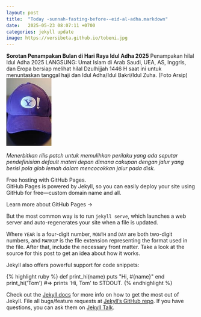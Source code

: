 ```yaml
---
layout: post
title:  "Today -sunnah-fasting-before--eid-al-adha.markdown"
date:   2025-05-23 08:07:11 +0700
categories: jekyll update
image: https://versibeta.github.io/tobeni.jpg
---
```

**Sorotan Penampakan Bulan di Hari Raya Idul Adha 2025**
Penampakan hilal Idul Adha 2025 LANGSUNG: Umat Islam di Arab Saudi, UEA, AS, Inggris, dan Eropa bersiap melihat hilal Dzulhijjah 1446 H saat ini untuk menuntaskan tanggal haji dan Idul Adha/Idul Bakri/Idul Zuha. (Foto Arsip)  
![Topi Y!](/topi-yahoo.jpeg "Topi Yahoo.")  




*Menerbitkan rilis patch untuk memulihkan perilaku yang ada seputar pendefinisian default materi depan dimana cakupan dengan jalur yang berisi pola glob lemah dalam mencocokkan jalur pada disk.*


Free hosting with GitHub Pages.  
GitHub Pages is powered by Jekyll, so you can easily deploy your site using GitHub for free—custom domain name and all.

Learn more about GitHub Pages →

But the most common way is to run `jekyll serve`, which launches a web server and auto-regenerates your site when a file is updated.

Where `YEAR` is a four-digit number, `MONTH` and `DAY` are both two-digit numbers, and `MARKUP` is the file extension representing the format used in the file. After that, include the necessary front matter. Take a look at the source for this post to get an idea about how it works.

Jekyll also offers powerful support for code snippets:

{% highlight ruby %}
def print_hi(name)
  puts "Hi, #{name}"
end
print_hi('Tom')
#=> prints 'Hi, Tom' to STDOUT.
{% endhighlight %}

Check out the [Jekyll docs][jekyll-docs] for more info on how to get the most out of Jekyll. File all bugs/feature requests at [Jekyll’s GitHub repo][jekyll-gh]. If you have questions, you can ask them on [Jekyll Talk][jekyll-talk].

[jekyll-docs]: https://jekyllrb.com/docs/home
[jekyll-gh]:   https://github.com/jekyll/jekyll
[jekyll-talk]: https://talk.jekyllrb.com/
